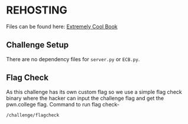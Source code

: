 # REHOSTING

Files can be found here: [Extremely Cool Book](https://github.com/MasonCompetitiveCyber/PatriotCTF2022-Public/tree/main/Crypto/Extremely%20Cool%20Book)

## Challenge Setup
There are no dependency files for `server.py` or `ECB.py`.

## Flag Check

As this challenge has its own custom flag so we use a simple flag check binary where the hacker can input the challenge flag and get the pwn.college flag. Command to run flag check-
```
/challenge/flagcheck
```


